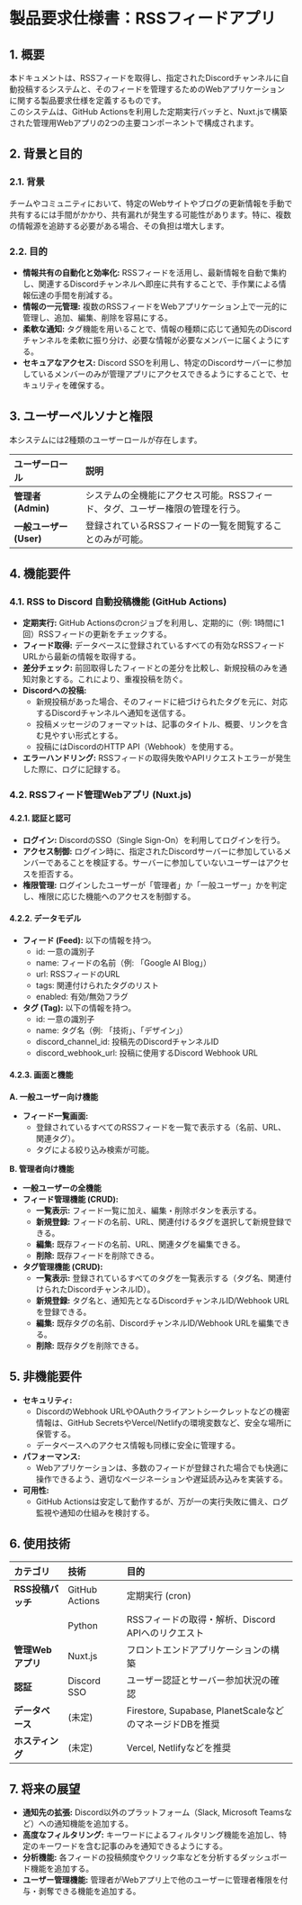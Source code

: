 # **製品要求仕様書：RSSフィードアプリ**

## **1\. 概要**

本ドキュメントは、RSSフィードを取得し、指定されたDiscordチャンネルに自動投稿するシステムと、そのフィードを管理するためのWebアプリケーションに関する製品要求仕様を定義するものです。  
このシステムは、GitHub Actionsを利用した定期実行バッチと、Nuxt.jsで構築された管理用Webアプリの2つの主要コンポーネントで構成されます。

## **2\. 背景と目的**

### **2.1. 背景**

チームやコミュニティにおいて、特定のWebサイトやブログの更新情報を手動で共有するには手間がかかり、共有漏れが発生する可能性があります。特に、複数の情報源を追跡する必要がある場合、その負担は増大します。

### **2.2. 目的**

* **情報共有の自動化と効率化:** RSSフィードを活用し、最新情報を自動で集約し、関連するDiscordチャンネルへ即座に共有することで、手作業による情報伝達の手間を削減する。  
* **情報の一元管理:** 複数のRSSフィードをWebアプリケーション上で一元的に管理し、追加、編集、削除を容易にする。  
* **柔軟な通知:** タグ機能を用いることで、情報の種類に応じて通知先のDiscordチャンネルを柔軟に振り分け、必要な情報が必要なメンバーに届くようにする。  
* **セキュアなアクセス:** Discord SSOを利用し、特定のDiscordサーバーに参加しているメンバーのみが管理アプリにアクセスできるようにすることで、セキュリティを確保する。

## **3\. ユーザーペルソナと権限**

本システムには2種類のユーザーロールが存在します。

| ユーザーロール | 説明 |
| :---- | :---- |
| **管理者 (Admin)** | システムの全機能にアクセス可能。RSSフィード、タグ、ユーザー権限の管理を行う。 |
| **一般ユーザー (User)** | 登録されているRSSフィードの一覧を閲覧することのみが可能。 |

## **4\. 機能要件**

### **4.1. RSS to Discord 自動投稿機能 (GitHub Actions)**

* **定期実行:** GitHub Actionsのcronジョブを利用し、定期的に（例: 1時間に1回）RSSフィードの更新をチェックする。  
* **フィード取得:** データベースに登録されているすべての有効なRSSフィードURLから最新の情報を取得する。  
* **差分チェック:** 前回取得したフィードとの差分を比較し、新規投稿のみを通知対象とする。これにより、重複投稿を防ぐ。  
* **Discordへの投稿:**  
  * 新規投稿があった場合、そのフィードに紐づけられたタグを元に、対応するDiscordチャンネルへ通知を送信する。  
  * 投稿メッセージのフォーマットは、記事のタイトル、概要、リンクを含む見やすい形式とする。  
  * 投稿にはDiscordのHTTP API（Webhook）を使用する。  
* **エラーハンドリング:** RSSフィードの取得失敗やAPIリクエストエラーが発生した際に、ログに記録する。

### **4.2. RSSフィード管理Webアプリ (Nuxt.js)**

#### **4.2.1. 認証と認可**

* **ログイン:** DiscordのSSO（Single Sign-On）を利用してログインを行う。  
* **アクセス制御:** ログイン時に、指定されたDiscordサーバーに参加しているメンバーであることを検証する。サーバーに参加していないユーザーはアクセスを拒否する。  
* **権限管理:** ログインしたユーザーが「管理者」か「一般ユーザー」かを判定し、権限に応じた機能へのアクセスを制御する。

#### **4.2.2. データモデル**

* **フィード (Feed):** 以下の情報を持つ。  
  * id: 一意の識別子  
  * name: フィードの名前（例: 「Google AI Blog」）  
  * url: RSSフィードのURL  
  * tags: 関連付けられたタグのリスト  
  * enabled: 有効/無効フラグ  
* **タグ (Tag):** 以下の情報を持つ。  
  * id: 一意の識別子  
  * name: タグ名（例: 「技術」、「デザイン」）  
  * discord\_channel\_id: 投稿先のDiscordチャンネルID  
  * discord\_webhook\_url: 投稿に使用するDiscord Webhook URL

#### **4.2.3. 画面と機能**

**A. 一般ユーザー向け機能**

* **フィード一覧画面:**  
  * 登録されているすべてのRSSフィードを一覧で表示する（名前、URL、関連タグ）。  
  * タグによる絞り込み検索が可能。

**B. 管理者向け機能**

* **一般ユーザーの全機能**  
* **フィード管理機能 (CRUD):**  
  * **一覧表示:** フィード一覧に加え、編集・削除ボタンを表示する。  
  * **新規登録:** フィードの名前、URL、関連付けるタグを選択して新規登録できる。  
  * **編集:** 既存フィードの名前、URL、関連タグを編集できる。  
  * **削除:** 既存フィードを削除できる。  
* **タグ管理機能 (CRUD):**  
  * **一覧表示:** 登録されているすべてのタグを一覧表示する（タグ名、関連付けられたDiscordチャンネルID）。  
  * **新規登録:** タグ名と、通知先となるDiscordチャンネルID/Webhook URLを登録できる。  
  * **編集:** 既存タグの名前、DiscordチャンネルID/Webhook URLを編集できる。  
  * **削除:** 既存タグを削除できる。

## **5\. 非機能要件**

* **セキュリティ:**  
  * DiscordのWebhook URLやOAuthクライアントシークレットなどの機密情報は、GitHub SecretsやVercel/Netlifyの環境変数など、安全な場所に保管する。  
  * データベースへのアクセス情報も同様に安全に管理する。  
* **パフォーマンス:**  
  * Webアプリケーションは、多数のフィードが登録された場合でも快適に操作できるよう、適切なページネーションや遅延読み込みを実装する。  
* **可用性:**  
  * GitHub Actionsは安定して動作するが、万が一の実行失敗に備え、ログ監視や通知の仕組みを検討する。

## **6\. 使用技術**

| カテゴリ | 技術 | 目的 |
| :---- | :---- | :---- |
| **RSS投稿バッチ** | GitHub Actions | 定期実行 (cron) |
|  | Python | RSSフィードの取得・解析、Discord APIへのリクエスト |
| **管理Webアプリ** | Nuxt.js | フロントエンドアプリケーションの構築 |
| **認証** | Discord SSO | ユーザー認証とサーバー参加状況の確認 |
| **データベース** | (未定) | Firestore, Supabase, PlanetScaleなどのマネージドDBを推奨 |
| **ホスティング** | (未定) | Vercel, Netlifyなどを推奨 |

## **7\. 将来の展望**

* **通知先の拡張:** Discord以外のプラットフォーム（Slack, Microsoft Teamsなど）への通知機能を追加する。  
* **高度なフィルタリング:** キーワードによるフィルタリング機能を追加し、特定のキーワードを含む記事のみを通知できるようにする。  
* **分析機能:** 各フィードの投稿頻度やクリック率などを分析するダッシュボード機能を追加する。  
* **ユーザー管理機能:** 管理者がWebアプリ上で他のユーザーに管理者権限を付与・剥奪できる機能を追加する。